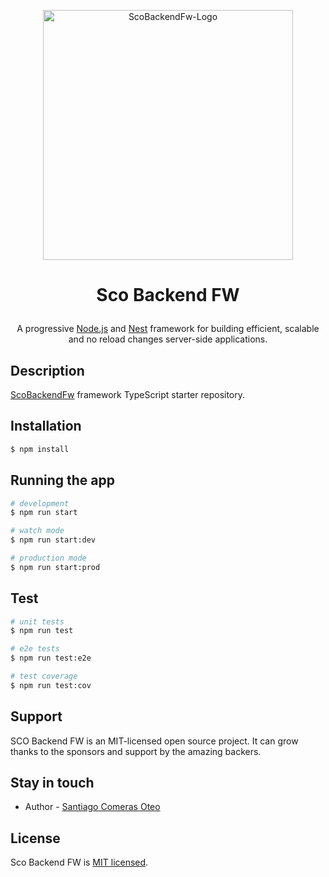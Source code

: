 <p align="center">
  <img src="https://scoapps.es/img/sco-backend-fw-logo.png" width="400" alt="ScoBackendFw-Logo" />
</p>

<h1><p align="center">Sco Backend FW</p></h1>

<p align="center">
  A progressive <a href="http://nodejs.org" target="_blank">Node.js</a> and <a href="http://nestjs.com" target="_blank">Nest</a> framework for building efficient, scalable and no reload changes server-side applications.
</p>

## Description

[ScoBackendFw](https://github.com/SCO-SantiComeras/sco-backend-fw) framework TypeScript starter repository.

## Installation

```bash
$ npm install
```

## Running the app

```bash
# development
$ npm run start

# watch mode
$ npm run start:dev

# production mode
$ npm run start:prod
```

## Test

```bash
# unit tests
$ npm run test

# e2e tests
$ npm run test:e2e

# test coverage
$ npm run test:cov
```

## Support

SCO Backend FW is an MIT-licensed open source project. It can grow thanks to the sponsors and support by the amazing backers.

## Stay in touch

- Author - [Santiago Comeras Oteo](https://santiagocomerasoteo.es)

## License

Sco Backend FW is [MIT licensed](LICENSE).
